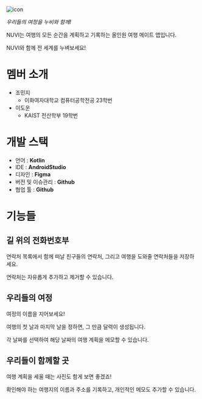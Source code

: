 ![icon](https://github.com/user-attachments/assets/a35f8c63-4103-431c-a9ec-7d4145782bbc)

*우리들의 여정을 누비와 함께!*

NUVI는 여행의 모든 순간을 계획하고 기록하는 올인원 여행 메이트 앱입니다.

NUVI와 함께 전 세계를 누벼보세요!

# 멤버 소개
* 조민지
  * 이화여자대학교 컴퓨터공학전공 23학번
* 이도운
  * KAIST 전산학부 19학번

# 개발 스택
* 언어 : **Kotlin**
* IDE : **AndroidStudio**
* 디자인 : **Figma**
* 버전 및 이슈관리 : **Github**
* 협업 툴 : **Github**

# 기능들

## 길 위의 전화번호부

연락처 목록에서 함께 떠날 친구들의 연락처, 그리고 여행을 도와줄 연락처들을 저장하세요.

연락처는 자유롭게 추가하고 제거할 수 있습니다.

## 우리들의 여정

여정의 이름을 지어보세요!

여행의 첫 날과 마지막 날을 정하면, 그 만큼 달력이 생성됩니다.
    
각 날짜를 선택하여 해당 날짜의 여행 계획을 메모할 수 있습니다.
  
## 우리들이 함께할 곳

여행 계획을 세울 때는 사진도 함게 보면 좋겠죠!

확인해야 하는 여행지의 이름과 주소를 기록하고, 개인적인 메모도 추가할 수 있습니다.
